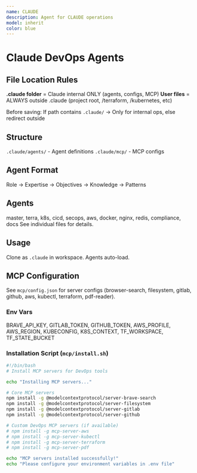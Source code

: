 ```yaml
---
name: CLAUDE
description: Agent for CLAUDE operations
model: inherit
color: blue
---
```


# Claude DevOps Agents

## File Location Rules
**.claude folder** = Claude internal ONLY (agents, configs, MCP)
**User files** = ALWAYS outside .claude (project root, /terraform, /kubernetes, etc)

Before saving: If path contains `.claude/` → Only for internal ops, else redirect outside

## Structure
`.claude/agents/` - Agent definitions
`.claude/mcp/` - MCP configs

## Agent Format
Role → Expertise → Objectives → Knowledge → Patterns

## Agents
master, terra, k8s, cicd, secops, aws, docker, nginx, redis, compliance, docs
See individual files for details.

## Usage
Clone as `.claude` in workspace. Agents auto-load.

## MCP Configuration
See `mcp/config.json` for server configs (browser-search, filesystem, gitlab, github, aws, kubectl, terraform, pdf-reader).

### Env Vars
BRAVE_API_KEY, GITLAB_TOKEN, GITHUB_TOKEN, AWS_PROFILE, AWS_REGION, KUBECONFIG, K8S_CONTEXT, TF_WORKSPACE, TF_STATE_BUCKET

### Installation Script (`mcp/install.sh`)

```bash
#!/bin/bash
# Install MCP servers for DevOps tools

echo "Installing MCP servers..."

# Core MCP servers
npm install -g @modelcontextprotocol/server-brave-search
npm install -g @modelcontextprotocol/server-filesystem
npm install -g @modelcontextprotocol/server-gitlab
npm install -g @modelcontextprotocol/server-github

# Custom DevOps MCP servers (if available)
# npm install -g mcp-server-aws
# npm install -g mcp-server-kubectl
# npm install -g mcp-server-terraform
# npm install -g mcp-server-pdf

echo "MCP servers installed successfully!"
echo "Please configure your environment variables in .env file"
```